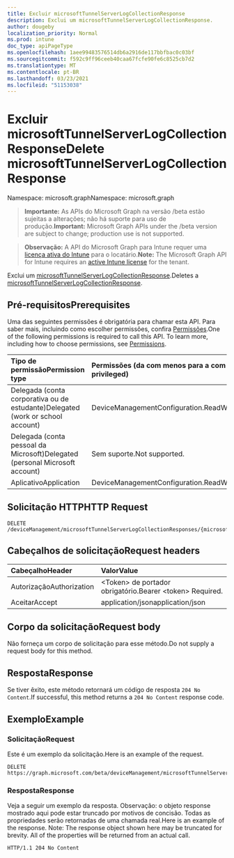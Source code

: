 ```yaml
---
title: Excluir microsoftTunnelServerLogCollectionResponse
description: Exclui um microsoftTunnelServerLogCollectionResponse.
author: dougeby
localization_priority: Normal
ms.prod: intune
doc_type: apiPageType
ms.openlocfilehash: 1aee99483576514db6a2916de117bbfbac0c03bf
ms.sourcegitcommit: f592c9ff96ceeb40caa67fcfe90fe6c8525cb7d2
ms.translationtype: MT
ms.contentlocale: pt-BR
ms.lasthandoff: 03/23/2021
ms.locfileid: "51153038"
---
```

# <a name="delete-microsofttunnelserverlogcollectionresponse"></a><span data-ttu-id="f1d04-103">Excluir microsoftTunnelServerLogCollectionResponse</span><span class="sxs-lookup"><span data-stu-id="f1d04-103">Delete microsoftTunnelServerLogCollectionResponse</span></span>

<span data-ttu-id="f1d04-104">Namespace: microsoft.graph</span><span class="sxs-lookup"><span data-stu-id="f1d04-104">Namespace: microsoft.graph</span></span>

> <span data-ttu-id="f1d04-105">**Importante:** As APIs do Microsoft Graph na versão /beta estão sujeitas a alterações; não há suporte para uso de produção.</span><span class="sxs-lookup"><span data-stu-id="f1d04-105">**Important:** Microsoft Graph APIs under the /beta version are subject to change; production use is not supported.</span></span>

> <span data-ttu-id="f1d04-106">**Observação:** A API do Microsoft Graph para Intune requer uma [licença ativa do Intune](https://go.microsoft.com/fwlink/?linkid=839381) para o locatário.</span><span class="sxs-lookup"><span data-stu-id="f1d04-106">**Note:** The Microsoft Graph API for Intune requires an [active Intune license](https://go.microsoft.com/fwlink/?linkid=839381) for the tenant.</span></span>

<span data-ttu-id="f1d04-107">Exclui um [microsoftTunnelServerLogCollectionResponse](../resources/intune-mstunnel-microsofttunnelserverlogcollectionresponse.md).</span><span class="sxs-lookup"><span data-stu-id="f1d04-107">Deletes a [microsoftTunnelServerLogCollectionResponse](../resources/intune-mstunnel-microsofttunnelserverlogcollectionresponse.md).</span></span>

## <a name="prerequisites"></a><span data-ttu-id="f1d04-108">Pré-requisitos</span><span class="sxs-lookup"><span data-stu-id="f1d04-108">Prerequisites</span></span>
<span data-ttu-id="f1d04-p101">Uma das seguintes permissões é obrigatória para chamar esta API. Para saber mais, incluindo como escolher permissões, confira [Permissões](/graph/permissions-reference).</span><span class="sxs-lookup"><span data-stu-id="f1d04-p101">One of the following permissions is required to call this API. To learn more, including how to choose permissions, see [Permissions](/graph/permissions-reference).</span></span>

|<span data-ttu-id="f1d04-111">Tipo de permissão</span><span class="sxs-lookup"><span data-stu-id="f1d04-111">Permission type</span></span>|<span data-ttu-id="f1d04-112">Permissões (da com menos para a com mais privilégios)</span><span class="sxs-lookup"><span data-stu-id="f1d04-112">Permissions (from least to most privileged)</span></span>|
|:---|:---|
|<span data-ttu-id="f1d04-113">Delegada (conta corporativa ou de estudante)</span><span class="sxs-lookup"><span data-stu-id="f1d04-113">Delegated (work or school account)</span></span>|<span data-ttu-id="f1d04-114">DeviceManagementConfiguration.ReadWrite.All</span><span class="sxs-lookup"><span data-stu-id="f1d04-114">DeviceManagementConfiguration.ReadWrite.All</span></span>|
|<span data-ttu-id="f1d04-115">Delegada (conta pessoal da Microsoft)</span><span class="sxs-lookup"><span data-stu-id="f1d04-115">Delegated (personal Microsoft account)</span></span>|<span data-ttu-id="f1d04-116">Sem suporte.</span><span class="sxs-lookup"><span data-stu-id="f1d04-116">Not supported.</span></span>|
|<span data-ttu-id="f1d04-117">Aplicativo</span><span class="sxs-lookup"><span data-stu-id="f1d04-117">Application</span></span>|<span data-ttu-id="f1d04-118">DeviceManagementConfiguration.ReadWrite.All</span><span class="sxs-lookup"><span data-stu-id="f1d04-118">DeviceManagementConfiguration.ReadWrite.All</span></span>|

## <a name="http-request"></a><span data-ttu-id="f1d04-119">Solicitação HTTP</span><span class="sxs-lookup"><span data-stu-id="f1d04-119">HTTP Request</span></span>
<!-- {
  "blockType": "ignored"
}
-->
``` http
DELETE /deviceManagement/microsoftTunnelServerLogCollectionResponses/{microsoftTunnelServerLogCollectionResponseId}
```

## <a name="request-headers"></a><span data-ttu-id="f1d04-120">Cabeçalhos de solicitação</span><span class="sxs-lookup"><span data-stu-id="f1d04-120">Request headers</span></span>
|<span data-ttu-id="f1d04-121">Cabeçalho</span><span class="sxs-lookup"><span data-stu-id="f1d04-121">Header</span></span>|<span data-ttu-id="f1d04-122">Valor</span><span class="sxs-lookup"><span data-stu-id="f1d04-122">Value</span></span>|
|:---|:---|
|<span data-ttu-id="f1d04-123">Autorização</span><span class="sxs-lookup"><span data-stu-id="f1d04-123">Authorization</span></span>|<span data-ttu-id="f1d04-124">&lt;Token&gt; de portador obrigatório.</span><span class="sxs-lookup"><span data-stu-id="f1d04-124">Bearer &lt;token&gt; Required.</span></span>|
|<span data-ttu-id="f1d04-125">Aceitar</span><span class="sxs-lookup"><span data-stu-id="f1d04-125">Accept</span></span>|<span data-ttu-id="f1d04-126">application/json</span><span class="sxs-lookup"><span data-stu-id="f1d04-126">application/json</span></span>|

## <a name="request-body"></a><span data-ttu-id="f1d04-127">Corpo da solicitação</span><span class="sxs-lookup"><span data-stu-id="f1d04-127">Request body</span></span>
<span data-ttu-id="f1d04-128">Não forneça um corpo de solicitação para esse método.</span><span class="sxs-lookup"><span data-stu-id="f1d04-128">Do not supply a request body for this method.</span></span>

## <a name="response"></a><span data-ttu-id="f1d04-129">Resposta</span><span class="sxs-lookup"><span data-stu-id="f1d04-129">Response</span></span>
<span data-ttu-id="f1d04-130">Se tiver êxito, este método retornará um código de resposta `204 No Content`.</span><span class="sxs-lookup"><span data-stu-id="f1d04-130">If successful, this method returns a `204 No Content` response code.</span></span>

## <a name="example"></a><span data-ttu-id="f1d04-131">Exemplo</span><span class="sxs-lookup"><span data-stu-id="f1d04-131">Example</span></span>

### <a name="request"></a><span data-ttu-id="f1d04-132">Solicitação</span><span class="sxs-lookup"><span data-stu-id="f1d04-132">Request</span></span>
<span data-ttu-id="f1d04-133">Este é um exemplo da solicitação.</span><span class="sxs-lookup"><span data-stu-id="f1d04-133">Here is an example of the request.</span></span>
``` http
DELETE https://graph.microsoft.com/beta/deviceManagement/microsoftTunnelServerLogCollectionResponses/{microsoftTunnelServerLogCollectionResponseId}
```

### <a name="response"></a><span data-ttu-id="f1d04-134">Resposta</span><span class="sxs-lookup"><span data-stu-id="f1d04-134">Response</span></span>
<span data-ttu-id="f1d04-p102">Veja a seguir um exemplo da resposta. Observação: o objeto response mostrado aqui pode estar truncado por motivos de concisão. Todas as propriedades serão retornadas de uma chamada real.</span><span class="sxs-lookup"><span data-stu-id="f1d04-p102">Here is an example of the response. Note: The response object shown here may be truncated for brevity. All of the properties will be returned from an actual call.</span></span>
``` http
HTTP/1.1 204 No Content
```




